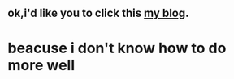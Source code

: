 ## ok,i'd like you to click this [my blog](https://pengliheng.github.io/dist).
# beacuse i don't know how to do more well